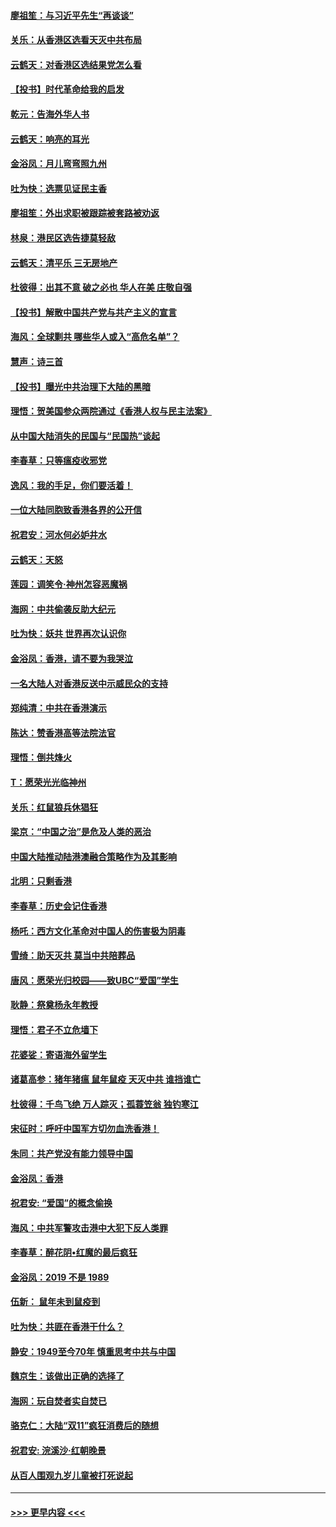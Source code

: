 #### [廖祖笙：与习近平先生“再谈谈”](../pages/nsc993/n11687005.md?t=11282133) 
#### [关乐：从香港区选看天灭中共布局](../pages/nsc993/n11686647.md?t=11282133) 
#### [云鹤天：对香港区选结果党怎么看](../pages/nsc993/n11686216.md?t=11282133) 
#### [【投书】时代革命给我的启发](../pages/nsc993/n11684287.md?t=11282133) 
#### [乾元：告海外华人书](../pages/nsc993/n11684044.md?t=11282133) 
#### [云鹤天：响亮的耳光](../pages/nsc993/n11684254.md?t=11282133) 
#### [金浴凤：月儿弯弯照九州](../pages/nsc993/n11684231.md?t=11282133) 
#### [吐为快：选票见证民主香](../pages/nsc993/n11684206.md?t=11282133) 
#### [廖祖笙：外出求职被跟踪被套路被劝返](../pages/nsc993/n11683874.md?t=11282133) 
#### [林泉：港民区选告捷莫轻敌](../pages/nsc993/n11683930.md?t=11282133) 
#### [云鹤天：清平乐 三无房地产](../pages/nsc993/n11681521.md?t=11282133) 
#### [杜彼得：出其不意 破之必也 华人在美 庄敬自强](../pages/nsc993/n11679554.md?t=11282133) 
#### [【投书】解散中国共产党与共产主义的宣言](../pages/nsc993/n11679177.md?t=11282133) 
#### [海风：全球剿共 哪些华人或入“高危名单”？](../pages/nsc993/n11678617.md?t=11282133) 
#### [慧声：诗三首](../pages/nsc993/n11678848.md?t=11282133) 
#### [【投书】曝光中共治理下大陆的黑暗](../pages/nsc993/n11678674.md?t=11282133) 
#### [理悟：贺美国参众两院通过《香港人权与民主法案》](../pages/nsc993/n11678104.md?t=11282133) 
#### [从中国大陆消失的民国与“民国热”谈起](../pages/nsc993/n11678075.md?t=11282133) 
#### [李春草：只等瘟疫收邪党](../pages/nsc993/n11677308.md?t=11282133) 
#### [逸风：我的手足，你们要活着！](../pages/nsc993/n11676352.md?t=11282133) 
#### [一位大陆同胞致香港各界的公开信](../pages/nsc993/n11675761.md?t=11282133) 
#### [祝君安：河水何必妒井水](../pages/nsc993/n11675746.md?t=11282133) 
#### [云鹤天：天怒](../pages/nsc993/n11675718.md?t=11282133) 
#### [莲园：调笑令‧神州怎容恶魔祸](../pages/nsc993/n11675648.md?t=11282133) 
#### [海网：中共偷袭反助大纪元](../pages/nsc993/n11673515.md?t=11282133) 
#### [吐为快：妖共 世界再次认识你](../pages/nsc993/n11673506.md?t=11282133) 
#### [金浴凤：香港，请不要为我哭泣](../pages/nsc993/n11673248.md?t=11282133) 
#### [一名大陆人对香港反送中示威民众的支持](../pages/nsc993/n11672615.md?t=11282133) 
#### [郑纯清：中共在香港演示](../pages/nsc993/n11670539.md?t=11282133) 
#### [陈达：赞香港高等法院法官](../pages/nsc993/n11669542.md?t=11282133) 
#### [理悟：倒共烽火](../pages/nsc993/n11668844.md?t=11282133) 
#### [T：愿荣光光临神州](../pages/nsc993/n11668421.md?t=11282133) 
#### [关乐：红鼠狼兵休猖狂](../pages/nsc993/n11668378.md?t=11282133) 
#### [梁京：“中国之治”是危及人类的恶治](../pages/nsc993/n11668328.md?t=11282133) 
#### [中国大陆推动陆港澳融合策略作为及其影响](../pages/nsc993/n11668157.md?t=11282133) 
#### [北明：只剩香港](../pages/nsc993/n11668002.md?t=11282133) 
#### [李春草：历史会记住香港](../pages/nsc993/n11667927.md?t=11282133) 
#### [杨吒：西方文化革命对中国人的伤害极为阴毒](../pages/nsc993/n11664521.md?t=11282133) 
#### [雪绮：助天灭共 莫当中共陪葬品](../pages/nsc993/n11662650.md?t=11282133) 
#### [唐风：愿荣光归校园——致UBC“爱国”学生](../pages/nsc993/n11662194.md?t=11282133) 
#### [耿静：祭奠杨永年教授](../pages/nsc993/n11662514.md?t=11282133) 
#### [理悟：君子不立危墙下](../pages/nsc993/n11662172.md?t=11282133) 
#### [花婆娑：寄语海外留学生](../pages/nsc993/n11662121.md?t=11282133) 
#### [诸葛高参：猪年猪瘟 鼠年鼠疫 天灭中共 谁挡谁亡](../pages/nsc993/n11661980.md?t=11282133) 
#### [杜彼得：千鸟飞绝 万人踪灭；孤蓑笠翁 独钓寒江](../pages/nsc993/n11661170.md?t=11282133) 
#### [宋征时：呼吁中国军方切勿血洗香港！](../pages/nsc993/n11415318.md?t=11282133) 
#### [朱同：共产党没有能力领导中国](../pages/nsc993/n11660421.md?t=11282133) 
#### [金浴凤：香港](../pages/nsc993/n11660419.md?t=11282133) 
#### [祝君安: “爱国”的概念偷换](../pages/nsc993/n11659706.md?t=11282133) 
#### [海风：中共军警攻击港中大犯下反人类罪](../pages/nsc993/n11659632.md?t=11282133) 
#### [李春草：醉花阴•红魔的最后疯狂](../pages/nsc993/n11659287.md?t=11282133) 
#### [金浴凤：2019 不是 1989](../pages/nsc993/n11657663.md?t=11282133) 
#### [伍新： 鼠年未到鼠疫到](../pages/nsc993/n11655098.md?t=11282133) 
#### [吐为快：共匪在香港干什么？](../pages/nsc993/n11654891.md?t=11282133) 
#### [静安：1949至今70年 慎重思考中共与中国](../pages/nsc993/n11651244.md?t=11282133) 
#### [魏京生：该做出正确的选择了](../pages/nsc993/n11653084.md?t=11282133) 
#### [海网：玩自焚者实自焚已](../pages/nsc993/n11652423.md?t=11282133) 
#### [骆克仁：大陆“双11”疯狂消费后的随想](../pages/nsc993/n11652305.md?t=11282133) 
#### [祝君安: 浣溪沙·红朝晚景](../pages/nsc993/n11652258.md?t=11282133) 
#### [从百人围观九岁儿童被打死说起](../pages/nsc993/n11651030.md?t=11282133) 

----
#### [ >>> 更早内容 <<< ](../indexes/nsc993-earlier.md)
